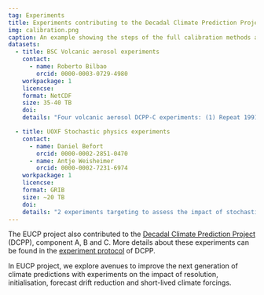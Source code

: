 ```yaml
---
tag: Experiments
title: Experiments contributing to the Decadal Climate Prediction Project
img: calibration.png
caption: An example showing the steps of the full calibration methods and calibration of the dynamically decomposed variables (doi:10.5194/esd-11-1033-2020)
datasets:
  - title: BSC Volcanic aerosol experiments
    contact:
      - name: Roberto Bilbao
        orcid: 0000-0003-0729-4980
    workpackage: 1
    licencse:
    format: NetCDF
    size: 35-40 TB
    doi:
    details: "Four volcanic aerosol DCPP-C experiments: (1) Repeat 1991 hindcast without Pinatubo forcing (10 years x 10 members) (2)Repeat 1982 hindcast without El Chichon forcing (10 years x 10 members) (3) Repeat 1963 hindcast without Agung forcing (10 years x 10 members) (4) Repeat 2015 hindcast with Pinatubo forcing (10 years x 10 members). Output as described in CMIP6 DCPP-C."

  - title: UOXF Stochastic physics experiments
    contact:
      - name: Daniel Befort
        orcid: 0000-0002-2851-0470
      - name: Antje Weisheimer
        orcid: 0000-0002-7231-6974
    workpackage: 1
    licencse:
    format: GRIB
    size: ~20 TB
    doi:
    details: "2 experiments targeting to assess the impact of stochastic physics (SPPT) on sub-decadal time-scales. General settings: Model: IFS CY46R1; Resolution: TCo199; 1deg Ocean; Initialization: November 1981-2014; Hindcast length: 28 months; Ensemble size: 25 (first 7 months); 10 (8-28 months). Specific settings: Experiment #1: w/ SPPT; Experiment #2: w/o SPPT"
---
```

The EUCP project also contributed to the [Decadal Climate Prediction Project](https://www.wcrp-climate.org/modelling-wgcm-mip-catalogue/cmip6-endorsed-mips-article/1065-modelling-cmip6-dcpp) (DCPP), component A, B and C. More details about these experiments can be found in the [experiment protocol](https://www.wcrp-climate.org/experimental-protocol) of DCPP.

In EUCP project, we explore avenues to improve the next generation of climate predictions with experiments on the impact of resolution, initialisation, forecast drift reduction and short-lived climate forcings.
